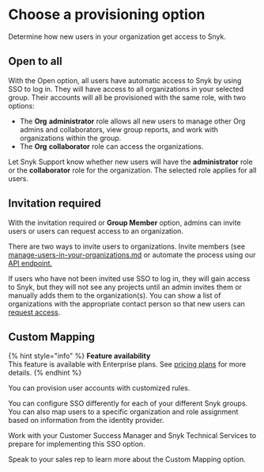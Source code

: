 # Choose a provisioning option

Determine how new users in your organization get access to Snyk.

## Open to all

With the Open option, all users have automatic access to Snyk by using SSO to log in. They will have access to all organizations in your selected group. Their accounts will all be provisioned with the same role, with two options:

* The **Org** **administrator** role allows all new users to manage other Org admins and collaborators, view group reports, and work with organizations within the group.
* The **Org** **collaborator** role can access the organizations.

Let Snyk Support know whether new users will have the **administrator** role or the **collaborator** role for the organization. The selected role applies for all users.

## Invitation required

With the invitation required or **Group Member** option, admins can invite users or users can request access to an organization.

There are two ways to invite users to organizations. Invite members (see [manage-users-in-your-organizations.md](../managing-users-and-permissions/manage-users-in-your-organizations.md "mention") or automate the process using our [API endpoint.](https://snyk.docs.apiary.io/#reference/organizations/user-invitation-to-organization/invite-users)

If users who have not been invited use SSO to log in, they will gain access to Snyk, but they will not see any projects until an admin invites them or manually adds them to the organization(s). You can show a list of organizations with the appropriate contact person so that new users can [request access](https://docs.snyk.io/user-and-group-management/managing-users-and-permissions/organization-access-requests).

## Custom Mapping

{% hint style="info" %}
**Feature availability**\
This feature is available with Enterprise plans. See [pricing plans](https://snyk.io/plans/) for more details.
{% endhint %}

You can provision user accounts with customized rules.

You can configure SSO differently for each of your different Snyk groups. You can also map users to a specific organization and role assignment based on information from the identity provider.

Work with your Customer Success Manager and Snyk Technical Services to prepare for implementing this SSO option.

Speak to your sales rep to learn more about the Custom Mapping option.
